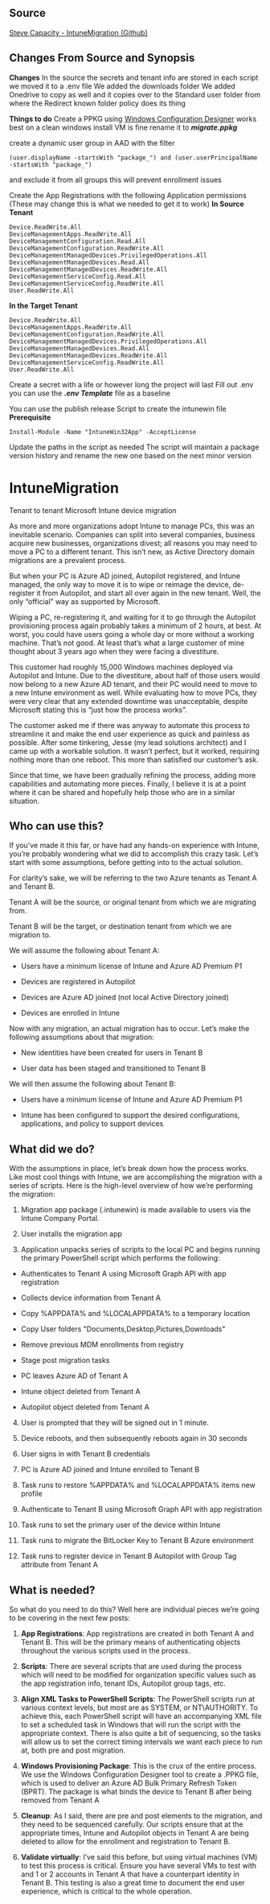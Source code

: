 ## Source
[Steve Capacity - IntuneMigration (Github)](https://github.com/stevecapacity/IntuneMigration)

## Changes From Source and Synopsis 
**Changes**
In the source the secrets and tenant info are stored in each script we moved it to a .env file 
We added the downloads folder 
We added Onedrive to copy as well and it copies over to the Standard user folder from where the Redirect known folder policy does its thing 

**Things to do**
Create a PPKG using [Windows Configuration Designer](https://apps.microsoft.com/detail/9nblggh4tx22?hl=en-US&gl=US) works best on a clean windows install VM is fine rename it to ***migrate.ppkg***

create a dynamic user group in AAD with the filter 

    (user.displayName -startsWith "package_") and (user.userPrincipalName -startsWith "package_")
 and exclude it from all groups this will prevent enrollment issues 

Create the App Registrations with the following Application permissions (These may change this is what we needed to get it to work)
**In Source Tenant**  
 
    Device.ReadWrite.All
    DeviceManagementApps.ReadWrite.All
    DeviceManagementConfiguration.Read.All
    DeviceManagementConfiguration.ReadWrite.All
    DeviceManagementManagedDevices.PrivilegedOperations.All
    DeviceManagementManagedDevices.Read.All
    DeviceManagementManagedDevices.ReadWrite.All
    DeviceManagementServiceConfig.Read.All
    DeviceManagementServiceConfig.ReadWrite.All
    User.ReadWrite.All
**In the Target Tenant**

    Device.ReadWrite.All
    DeviceManagementApps.ReadWrite.All
    DeviceManagementConfiguration.ReadWrite.All
    DeviceManagementManagedDevices.PrivilegedOperations.All
    DeviceManagementManagedDevices.Read.All
    DeviceManagementManagedDevices.ReadWrite.All
    DeviceManagementServiceConfig.ReadWrite.All
    User.ReadWrite.All
Create a secret with a life or however long the project will last
Fill out .env you can use the ***.env Template*** file as a baseline

You can use the publish release Script to create the intunewin file 
**Prerequisite**
   

    Install-Module -Name "IntuneWin32App" -AcceptLicense
    
  Update the paths in the script as needed 
  The script will maintain a package version history and rename the new one based on the next minor version 

# IntuneMigration

Tenant to tenant Microsoft Intune device migration

As more and more organizations adopt Intune to manage PCs, this was an inevitable scenario. Companies can split into several companies, business acquire new businesses, organizations divest; all reasons you may need to move a PC to a different tenant. This isn’t new, as Active Directory domain migrations are a prevalent process.

  

But when your PC is Azure AD joined, Autopilot registered, and Intune managed, the only way to move it is to wipe or reimage the device, de-register it from Autopilot, and start all over again in the new tenant. Well, the only “official” way as supported by Microsoft.

  

Wiping a PC, re-registering it, and waiting for it to go through the Autopilot provisioning process again probably takes a minimum of 2 hours, at best. At worst, you could have users going a whole day or more without a working machine. That’s not good. At least that’s what a large customer of mine thought about 3 years ago when they were facing a divestiture.

  

This customer had roughly 15,000 Windows machines deployed via Autopilot and Intune. Due to the divestiture, about half of those users would now belong to a new Azure AD tenant, and their PC would need to move to a new Intune environment as well. While evaluating how to move PCs, they were very clear that any extended downtime was unacceptable, despite Microsoft stating this is “just how the process works”.

  

The customer asked me if there was anyway to automate this process to streamline it and make the end user experience as quick and painless as possible. After some tinkering, Jesse (my lead solutions architect) and I came up with a workable solution. It wasn’t perfect, but it worked, requiring nothing more than one reboot. This more than satisfied our customer’s ask.

  

Since that time, we have been gradually refining the process, adding more capabilities and automating more pieces. Finally, I believe it is at a point where it can be shared and hopefully help those who are in a similar situation.

  

## Who can use this?

If you’ve made it this far, or have had any hands-on experience with Intune, you’re probably wondering what we did to accomplish this crazy task. Let’s start with some assumptions, before getting into to the actual solution.

  

For clarity’s sake, we will be referring to the two Azure tenants as Tenant A and Tenant B.

Tenant A will be the source, or original tenant from which we are migrating from.

  

Tenant B will be the target, or destination tenant from which we are migration to.

  

We will assume the following about Tenant A:

  

* Users have a minimum license of Intune and Azure AD Premium P1

* Devices are registered in Autopilot

* Devices are Azure AD joined (not local Active Directory joined)

* Devices are enrolled in Intune

  

Now with any migration, an actual migration has to occur. Let’s make the following assumptions about that migration:

  

* New identities have been created for users in Tenant B

* User data has been staged and transitioned to Tenant B

  

We will then assume the following about Tenant B:

  

* Users have a minimum license of Intune and Azure AD Premium P1

* Intune has been configured to support the desired configurations, applications, and policy to support devices

  

## What did we do?

With the assumptions in place, let’s break down how the process works. Like most cool things with Intune, we are accomplishing the migration with a series of scripts. Here is the high-level overview of how we’re performing the migration:

  

1. Migration app package (.intunewin) is made available to users via the Intune Company Portal.

2. User installs the migration app

3. Application unpacks series of scripts to the local PC and begins running the primary PowerShell script which performs the following:

* Authenticates to Tenant A using Microsoft Graph API with app registration

* Collects device information from Tenant A

* Copy %APPDATA% and %LOCALAPPDATA% to a temporary location

* Copy User folders "Documents,Desktop,Pictures,Downloads"

* Remove previous MDM enrollments from registry

* Stage post migration tasks

* PC leaves Azure AD of Tenant A

* Intune object deleted from Tenant A

* Autopilot object deleted from Tenant A

4. User is prompted that they will be signed out in 1 minute.

5. Device reboots, and then subsequently reboots again in 30 seconds

6. User signs in with Tenant B credentials

7. PC is Azure AD joined and Intune enrolled to Tenant B

8. Task runs to restore %APPDATA% and %LOCALAPPDATA% items new profile

9. Authenticate to Tenant B using Microsoft Graph API with app registration

10. Task runs to set the primary user of the device within Intune

11. Task runs to migrate the BitLocker Key to Tenant B Azure environment

12. Task runs to register device in Tenant B Autopilot with Group Tag attribute from Tenant A

  

## What is needed?

So what do you need to do this? Well here are individual pieces we’re going to be covering in the next few posts:

  

1.  **App Registrations**: App registrations are created in both Tenant A and Tenant B. This will be the primary means of authenticating objects throughout the various scripts used in the process.

2.  **Scripts**: There are several scripts that are used during the process which will need to be modified for organization specific values such as the app registration info, tenant IDs, Autopilot group tags, etc.

3.  **Align XML Tasks to PowerShell Scripts**: The PowerShell scripts run at various context levels, but most are as SYSTEM, or NT\AUTHORITY. To achieve this, each PowerShell script will have an accompanying XML file to set a scheduled task in Windows that will run the script with the appropriate context. There is also quite a bit of sequencing, so the tasks will allow us to set the correct timing intervals we want each piece to run at, both pre and post migration.

4.  **Windows Provisioning Package**: This is the crux of the entire process. We use the Windows Configuration Designer tool to create a .PPKG file, which is used to deliver an Azure AD Bulk Primary Refresh Token (BPRT). The package is what binds the device to Tenant B after being removed from Tenant A

5.  **Cleanup**: As I said, there are pre and post elements to the migration, and they need to be sequenced carefully. Our scripts ensure that at the appropriate times, Intune and Autopilot objects in Tenant A are being deleted to allow for the enrollment and registration to Tenant B.

6.  **Validate virtually**: I’ve said this before, but using virtual machines (VM) to test this process is critical. Ensure you have several VMs to test with and 1 or 2 accounts in Tenant A that have a counterpart identity in Tenant B. This testing is also a great time to document the end user experience, which is critical to the whole operation.
